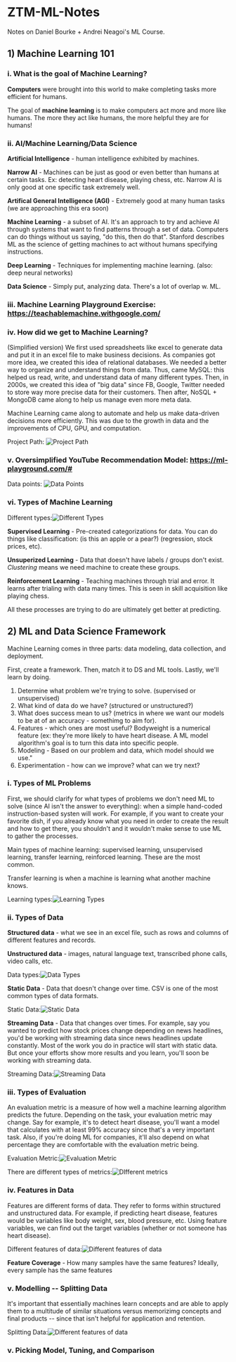 # ZTM-ML-Notes
Notes on Daniel Bourke + Andrei Neagoi's ML Course. 

## 1) Machine Learning 101

### i. What is the goal of Machine Learning? 

**Computers** were brought into this world to make completing tasks more efficient for humans. 

The goal of **machine learning** is to make computers act more and more like humans. The more they act like humans, the more helpful they are for humans! 

### ii. AI/Machine Learning/Data Science

**Artificial Intelligence** - human intelligence exhibited by machines.

**Narrow AI** - Machines can be just as good or even better than humans at certain tasks. Ex: detecting heart disease, playing chess, etc. Narrow AI is only good at one specific task extremely well. 

**Artifical General Intelligence (AGI)** - Extremely good at many human tasks (we are approaching this era soon)

**Machine Learning** -  a subset of AI. It's an approach to try and achieve AI through systems that want to find patterns through a set of data. Computers can do things without us saying, "do this, then do that". Stanford describes ML as the science of getting machines to act without humans specifying instructions. 

**Deep Learning** - Techniques for implementing machine learning. (also: deep neural networks)

**Data Science** - Simply put, analyzing data. There's a lot of overlap w. ML. 

### iii. Machine Learning Playground Exercise: https://teachablemachine.withgoogle.com/

### iv. How did we get to Machine Learning? 
(Simplified version) We first used spreadsheets like excel to generate data and put it in an excel file to make business decisions. As companies got more idea, we created this idea of relational databases. We needed a better way to organize and understand things from data. Thus, came MySQL: this helped us read, write, and understand data of many different types. Then, in 2000s, we created this idea of "big data" since FB, Google, Twitter needed to store way more precise data for their customers. Then after, NoSQL + MongoDB came along to help us manage even more meta data. 

Machine Learning came along to automate and help us make data-driven decisions more efficiently. This was due to the growth in data and the improvements of CPU, GPU, and computation. 

Project Path: ![Project Path](https://cloud-qumfiry5u.vercel.app/0screen_shot_2020-10-22_at_6.49.40_pm.png)

### v. Oversimplified YouTube Recommendation Model: https://ml-playground.com/#

Data points: ![Data Points](https://storage.googleapis.com/file-in.appspot.com/files/aRZ-GJHqkD.png)

### vi. Types of Machine Learning

Different types:![Different Types](https://cloud-3xmjrbr9p.vercel.app/0screen_shot_2020-10-22_at_7.42.56_pm.png)

**Supervised Learning** - Pre-created categorizations for data. You can do things like classification: (is this an apple or a pear?) (regression, stock prices, etc).

**Unsuperized Learning** - Data that doesn't have labels / groups don't exist. _Clustering_ means we need machine to create these groups. 

**Reinforcement Learning** - Teaching machines through trial and error. It learns after trialing with data many times. This is seen in skill acquisition like playing chess.  

All these processes are trying to do are ultimately get better at predicting. 

## 2) ML and Data Science Framework 

Machine Learning comes in three parts: data modeling, data collection, and deployment. 

First, create a framework. Then, match it to DS and ML tools. Lastly, we'll learn by doing. 

1) Determine what problem we're trying to solve. (supervised or unsupervised)
2) What kind of data do we have? (structured or unstructured?)
3) What does success mean to us? (metrics in where we want our models to be at of an accuracy - somethimg to aim for). 
4) Features - which ones are most useful? Bodyweight is a numerical feature (ex: they're more likely to have heart disease. A ML model algorithm's goal is to turn this data into specific people. 
5) Modeling - Based on our problem and data, which model should we use."
6) Experimentation - how can we improve? what can we try next?

### i. Types of ML Problems 

First, we should clarify for what types of problems we don't need ML to solve (since AI isn't the answer to everything): when a simple hand-coded instruction-based systen will work. For example, if you want to create your favorite dish, if you already know what you need in order to create the result and how to get there, you shouldn't and it wouldn't make sense to use ML to gather the processes. 

Main types of machine learning: supervised learning, unsupervised learning, transfer learning, reinforced learning. These are the most common. 

Transfer learning is when a machine is learning what another machine knows. 

Learning types:![Learning Types](https://storage.googleapis.com/file-in.appspot.com/files/rewmCPZnIK.png)

### ii. Types of Data 

**Structured data** - what we see in an excel file, such as rows and columns of different features and records. 

**Unstructured data** - images, natural language text, transcribed phone calls, video calls, etc. 

Data types:![Data Types](https://storage.googleapis.com/file-in.appspot.com/files/xveUATERuo.png)

**Static Data** - Data that doesn't change over time. CSV is one of the most common types of data formats. 

Static Data:![Static Data](https://storage.googleapis.com/file-in.appspot.com/files/ZNxQVPBnq_.png)

**Streaming Data** - Data that changes over times. For example, say you wanted to predict how stock prices change depending on news headlines, you'd be working with streaming data since news headlines update constantly. Most of the work you do in practice will start with static data. But once your efforts show more results and you learn, you'll soon be working with streaming data. 

Streaming Data:![Streaming Data](https://storage.googleapis.com/file-in.appspot.com/files/6r3dy5LJpz.png)

### iii. Types of Evaluation

An evaluation metric is a measure of how well a machine learning algorithm predicts the future. Depending on the task, your evaluation metric may change. Say for example, it's to detect heart disease, you'll want a model that calculates with at least 99% accuracy since that's a very important task. Also, if you're doing ML for companies, it'll also depend on what percentage they are comfortable with the evaluation metric being. 

Evaluation Metric:![Evaluation Metric](https://storage.googleapis.com/file-in.appspot.com/files/XgNqVpaz2X.png)

There are different types of metrics:![DIfferent metrics](https://storage.googleapis.com/file-in.appspot.com/files/K_zLg4x3A7.png)

### iv. Features in Data

Features are different forms of data. They refer to forms within structured and unstructured data. For example, if predicting heart disease, features would be variables like body weight, sex, blood pressure, etc. Using feature variables, we can find out the target variables (whether or not someone has heart disease). 

Different features of data:![Different features of data](https://storage.googleapis.com/file-in.appspot.com/files/Ix0EyswkOf.png)

**Feature Coverage** - How many samples have the same features? Ideally, every sample has the same features

### v. Modelling -- Splitting Data 

It's important that essentially machines learn concepts and are able to apply them to a multitude of similar situations versus memorizimg concepts and final products -- since that isn't helpful for application and retention. 

Splitting Data:![Different features of data](https://storage.googleapis.com/file-in.appspot.com/files/cTA7rkruX6.png)

### v. Picking Model, Tuning, and Comparison


